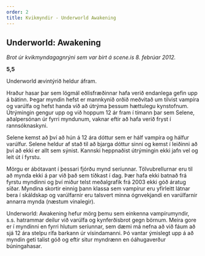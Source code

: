 ```yaml
---
order: 2
title: Kvikmyndir - Underworld Awakening
---
```


## Underworld: Awakening

*Brot úr kvikmyndagagnrýni sem var birt á scene.is 8. febrúar 2012.*

**5,5**

Underworld ævintýrið heldur áfram.

Hraður hasar þar sem lögmál eðlisfræðinnar hafa verið endanlega gefin upp á bátinn. Þegar myndin hefst er mannkynið orðið meðvitað um tilvist vampíra og varúlfa og hefst handa við að útrýma þessum hættulegu kynstofnum. Útrýmingin gengur upp og við hoppum 12 ár fram í tímann þar sem Selene, aðalpersónan úr fyrri myndunum, vaknar eftir að hafa verið fryst í rannsóknaskyni.

Selene kemst að því að hún á 12 ára dóttur sem er hálf vampíra og hálfur varúlfur. Selene heldur af stað til að bjarga dóttur sinni og kemst í leiðinni að því að ekki er allt sem sýnist. Kannski heppnaðist útrýmingin ekki jafn vel og leit út í fyrstu.

Mörgu er ábótavant í þessari fjórðu mynd seríunnar. Tölvubrellurnar eru til að mynda ekki á par við það sem tíðkast í dag. Þær hafa ekki batnað frá fyrstu myndinni og því miður telst meðalgrafík frá 2003 ekki góð áratug síðar. Myndina skortir einnig þann klassa sem vampírur eru yfirleitt látnar bera í skáldskap og varúlfarnir eru talsvert minna ógnvekjandi en varúlfarnir annarra mynda (næstum vinalegir).

Underworld: Awakening hefur mörg þemu sem einkenna vampírumyndir, s.s. hatrammar deilur við varúlfa og kynferðisbrot gegn börnum. Meira gore er í myndinni en fyrri hlutum seríunnar, sem dæmi má nefna að við fáum að sjá 12 ára stelpu rífa barkann úr vísindamanni. Þó vantar ýmislegt upp á að myndin geti talist góð og eftir situr myndrænn en óáhugaverður búningahasar.
